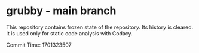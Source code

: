 # grubby - main branch

This repository contains frozen state of the repository.
Its history is cleared. It is used only for static code
analysis with Codacy.

Commit Time: 1701323507